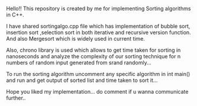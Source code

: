 Hello!! This repository is created by me for implementing Sorting algorithms in C++.

I have shared sortingalgo.cpp file which has implementation of bubble sort, insertion sort ,selection sort in both iterative and recursive version function. And also Mergesort which is widely used in current time.

Also, chrono library is used which allows to get time taken for sorting in nanoseconds and analyze the complexity of our sorting technique for n numbers of random input generated from srand randomly...

To run the sorting algorithm uncomment any specific algorithm in int main() and run and get output of sorted list and time taken to sort it...

Hope you liked my implementation... do comment if u wanna communicate further..
